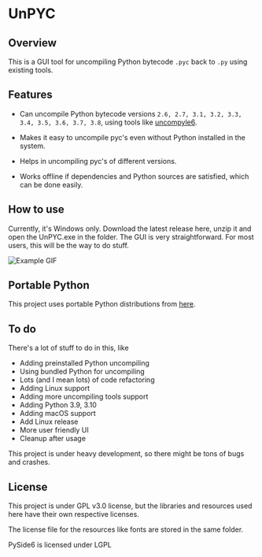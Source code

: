 # UnPYC

## Overview

This is a GUI tool for uncompiling Python bytecode `.pyc` back to `.py` using existing tools.

## Features

* Can uncompile Python bytecode versions `2.6, 2.7, 3.1, 3.2, 3.3, 3.4, 3.5, 3.6, 3.7, 3.8`, using tools like [uncompyle6](https://github.com/rocky/python-uncompyle6).

* Makes it easy to uncompile pyc's even without Python installed in the system.

* Helps in uncompiling pyc's of different versions.

* Works offline if dependencies and Python sources are satisfied, which can be done easily.

  

## How to use

Currently, it's Windows only. Download the latest release here, unzip it and open the UnPYC.exe in the folder. The GUI is very straightforward. For most users, this will be the way to do stuff.

![Example GIF](https://github.com/FuturisticGoo/UnPYC/example/example.gif)

## Portable Python

This project uses portable Python distributions from [here](https://github.com/FuturisticGoo/portable_python). 

## To do

There's a lot of stuff to do in this, like 

* Adding preinstalled Python uncompiling
* Using bundled Python for uncompiling
* Lots (and I mean lots) of code refactoring
* Adding Linux support
* Adding more uncompiling tools support
* Adding Python 3.9, 3.10
* Adding macOS support
* Add Linux release
* More user friendly UI
* Cleanup after usage

This project is under heavy development, so there might be tons of bugs and crashes.

## License

This project is under GPL v3.0 license, but the libraries and resources used here have their own respective licenses. 

The license file for the resources like fonts are stored in the same folder.

PySide6 is licensed under LGPL